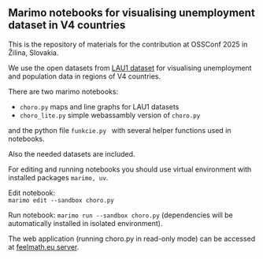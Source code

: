## Marimo notebooks for visualising unemployment dataset in V4 countries
 
This is the repository of materials for the contribution at OSSConf 2025 in
Žilina, Slovakia. 

We use the open datasets from [LAU1 dataset](https://zenodo.org/records/14242424) for
visualising unemployment and population data in regions of V4 countries.

There are two marimo notebooks:
- ```choro.py``` maps and line graphs for LAU1 datasets
- ```choro_lite.py``` simple webassambly version of ```choro.py```

and the python file ```funkcie.py ``` with several helper functions used in notebooks.

Also the needed datasets are included.

For editing and running notebooks you should use virtual environment with installed packages ```marimo, uv```.

Edit notebook:  
```marimo edit --sandbox choro.py```

Run notebook:
```marimo run --sandbox choro.py``` (dependencies will be automatically installed in isolated environment).

The web application (running choro.py in read-only mode) can be accessed at
[feelmath.eu server](https://unemp.feelmath.eu/). 

 

